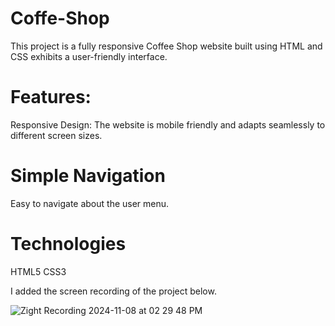# Coffe-Shop
This project is a fully responsive Coffee Shop website built using HTML and CSS
exhibits a user-friendly interface.

# Features:
Responsive Design: The website is mobile friendly and adapts seamlessly to different screen sizes.

# Simple Navigation
Easy to navigate about the user menu.

# Technologies
HTML5
CSS3

I added the screen recording of the project below.

![Zight Recording 2024-11-08 at 02 29 48 PM](https://github.com/user-attachments/assets/146ef013-3e2b-491d-9114-9b06354081d4)
